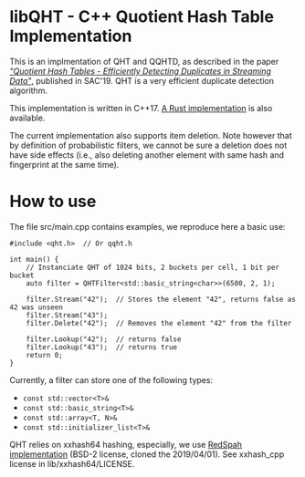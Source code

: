 # libQHT - C++ Quotient Hash Table Implementation

This is an implmentation of QHT and QQHTD, as described in the paper [*"Quotient Hash Tables - Efficiently Detecting Duplicates in Streaming Data"*](https://arxiv.org/abs/1901.04358), published in SAC'19. QHT is a very efficient duplicate detection algorithm.

This implementation is written in C++17. [A Rust implementation](https://github.com/ovheurdrive/qht-rs) is also available.

The current implementation also supports item deletion. Note however that by definition of probabilistic filters, we cannot be sure a deletion does not have side effects (i.e., also deleting another element with same hash and fingerprint at the same time).

# How to use

The file src/main.cpp contains examples, we reproduce here a basic use:
```
#include <qht.h>  // Or qqht.h

int main() {
    // Instanciate QHT of 1024 bits, 2 buckets per cell, 1 bit per bucket
    auto filter = QHTFilter<std::basic_string<char>>(6500, 2, 1);

    filter.Stream("42");  // Stores the element "42", returns false as 42 was unseen
    filter.Stream("43");
    filter.Delete("42");  // Removes the element "42" from the filter

    filter.Lookup("42");  // returns false
    filter.Lookup("43");  // returns true
    return 0;
}
```

Currently, a filter can store one of the following types:

* `const std::vector<T>&`
* `const std::basic_string<T>&`
* `const std::array<T, N>&`
* `const std::initializer_list<T>&`


QHT relies on xxhash64 hashing, especially, we use [RedSpah implementation](https://github.com/RedSpah/xxhash_cpp) (BSD-2 license, cloned the 2019/04/01). See xxhash\_cpp license in lib/xxhash64/LICENSE.
